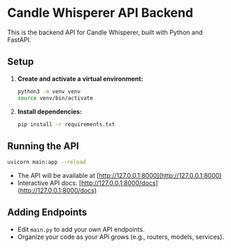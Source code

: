 # Candle Whisperer API Backend

This is the backend API for Candle Whisperer, built with Python and FastAPI.

## Setup

1. **Create and activate a virtual environment:**
   ```sh
   python3 -m venv venv
   source venv/bin/activate
   ```

2. **Install dependencies:**
   ```sh
   pip install -r requirements.txt
   ```

## Running the API

```sh
uvicorn main:app --reload
```

- The API will be available at [http://127.0.0.1:8000](http://127.0.0.1:8000)
- Interactive API docs: [http://127.0.0.1:8000/docs](http://127.0.0.1:8000/docs)

## Adding Endpoints
- Edit `main.py` to add your own API endpoints.
- Organize your code as your API grows (e.g., routers, models, services). 